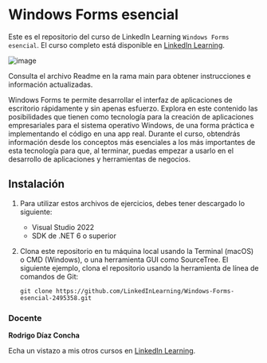 # Windows Forms esencial

Este es el repositorio del curso de LinkedIn Learning `Windows Forms esencial`. El curso completo está disponible en [LinkedIn Learning][lil-course-url].

![image](https://user-images.githubusercontent.com/71371373/207073689-edcf536a-11d9-433e-9f4f-c6b58e00c0c9.png)

Consulta el archivo Readme en la rama main para obtener instrucciones e información actualizadas.

Windows Forms te permite desarrollar el interfaz de aplicaciones de escritorio  rápidamente y sin apenas esfuerzo. Explora en este contenido las posibilidades que tienen como tecnología para la creación de aplicaciones empresariales para el sistema operativo Windows, de una forma práctica e implementando el código en una app real. Durante el curso, obtendrás información desde los conceptos más esenciales a los más importantes de esta tecnología para que, al terminar, puedas empezar a usarlo en el desarrollo de aplicaciones y herramientas de negocios.

## Instalación
1. Para utilizar estos archivos de ejercicios, debes tener descargado lo siguiente:
	- Visual Studio 2022
	- SDK de .NET 6 o superior
	
2. Clona este repositorio en tu máquina local usando la Terminal (macOS) o CMD (Windows), o una herramienta GUI como SourceTree.  El siguiente ejemplo, clona el repositorio usando la herramienta de línea de comandos de Git:

    ```git clone https://github.com/LinkedInLearning/Windows-Forms-esencial-2495358.git```

### Docente

**Rodrigo Díaz Concha**

Echa un vistazo a mis otros cursos en [LinkedIn Learning](https://www.linkedin.com/learning/instructors/rodrigo-diaz-concha).

[0]: # (Replace these placeholder URLs with actual course URLs)
[lil-course-url]: https://www.linkedin.com/learning/building-a-graphql-project-with-react-js
[lil-thumbnail-url]: https://cdn.lynda.com/course/2875095/2875095-1615224395432-16x9.jpg


[1]: # (End of ES-Instruction ###############################################################################################)
